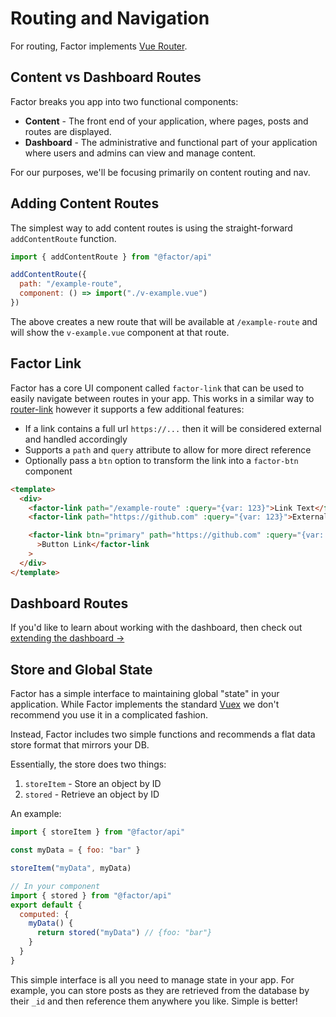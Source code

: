 # Routing and Navigation

For routing, Factor implements [Vue Router](https://router.vuejs.org/).

## Content vs Dashboard Routes

Factor breaks you app into two functional components:

- **Content** - The front end of your application, where pages, posts and routes are displayed.
- **Dashboard** - The administrative and functional part of your application where users and admins can view and manage content.

For our purposes, we'll be focusing primarily on content routing and nav.

## Adding Content Routes

The simplest way to add content routes is using the straight-forward `addContentRoute` function.

```js
import { addContentRoute } from "@factor/api"

addContentRoute({
  path: "/example-route",
  component: () => import("./v-example.vue")
})
```

The above creates a new route that will be available at `/example-route` and will show the `v-example.vue` component at that route.

## Factor Link

Factor has a core UI component called `factor-link` that can be used to easily navigate between routes in your app. This works in a similar way to [router-link](https://router.vuejs.org/api/) however it supports a few additional features:

- If a link contains a full url `https://...` then it will be considered external and handled accordingly
- Supports a `path` and `query` attribute to allow for more direct reference
- Optionally pass a `btn` option to transform the link into a `factor-btn` component

```html
<template>
  <div>
    <factor-link path="/example-route" :query="{var: 123}">Link Text</factor-link>
    <factor-link path="https://github.com" :query="{var: 123}">External Link</factor-link>

    <factor-link btn="primary" path="https://github.com" :query="{var: 123}"
      >Button Link</factor-link
    >
  </div>
</template>
```

## Dashboard Routes

If you'd like to learn about working with the dashboard, then check out [extending the dashboard &rarr;](./extend-the-dashboard)

## Store and Global State

Factor has a simple interface to maintaining global "state" in your application. While Factor implements the standard [Vuex](https://vuex.vuejs.org/) we don't recommend you use it in a complicated fashion.

Instead, Factor includes two simple functions and recommends a flat data store format that mirrors your DB.

Essentially, the store does two things:

1. `storeItem` - Store an object by ID
2. `stored` - Retrieve an object by ID

An example:

```js
import { storeItem } from "@factor/api"

const myData = { foo: "bar" }

storeItem("myData", myData)

// In your component
import { stored } from "@factor/api"
export default {
  computed: {
    myData() {
      return stored("myData") // {foo: "bar"}
    }
  }
}
```

This simple interface is all you need to manage state in your app. For example, you can store posts as they are retrieved from the database by their `_id` and then reference them anywhere you like. Simple is better!
